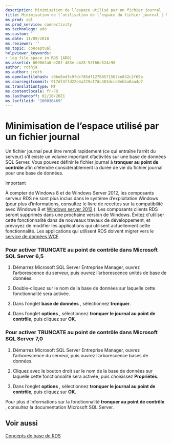```yaml
---
description: Minimisation de l’espace utilisé par un fichier journal
title: Minimisation de l’utilisation de l’espace du fichier journal | Microsoft Docs
ms.prod: sql
ms.prod_service: connectivity
ms.technology: ado
ms.custom: ''
ms.date: 11/09/2018
ms.reviewer: ''
ms.topic: conceptual
helpviewer_keywords:
- log file space in RDS [ADO]
ms.assetid: 669662a0-e20f-483e-ab28-53f66c524c98
author: rothja
ms.author: jroth
ms.openlocfilehash: c0be8adfc9fdcf85df12768571567ce832c2f69a
ms.sourcegitcommit: 917df4ffd22e4a229af7dc481dcce3ebba0aa4d7
ms.translationtype: MT
ms.contentlocale: fr-FR
ms.lasthandoff: 02/10/2021
ms.locfileid: "100036469"
---
```

# <a name="minimizing-log-file-space-usage"></a>Minimisation de l’espace utilisé par un fichier journal
Un fichier journal peut être rempli rapidement (ce qui entraîne l’arrêt du serveur) s’il existe un volume important d’activités sur une base de données SQL Server. Vous pouvez définir le fichier journal à **tronquer au point de contrôle** afin d’étendre considérablement la durée de vie du fichier journal pour une base de données.  
  
> [!IMPORTANT]
>  À compter de Windows 8 et de Windows Server 2012, les composants serveur RDS ne sont plus inclus dans le système d’exploitation Windows (pour plus d’informations, consultez le livre de recettes sur la compatibilité avec Windows 8 et [Windows server 2012](https://www.microsoft.com/download/details.aspx?id=27416) ). Les composants clients RDS seront supprimés dans une prochaine version de Windows. Évitez d'utiliser cette fonctionnalité dans de nouveaux travaux de développement, et prévoyez de modifier les applications qui utilisent actuellement cette fonctionnalité. Les applications qui utilisent RDS doivent migrer vers le [service de données WCF](/dotnet/framework/wcf/).  
  
### <a name="to-enable-truncate-on-checkpoint-in-microsoft-sql-server-65"></a>Pour activer TRUNCATE au point de contrôle dans Microsoft SQL Server 6,5  
  
1.  Démarrez Microsoft SQL Server Entreprise Manager, ouvrez l’arborescence du serveur, puis ouvrez l’arborescence unités de base de données.  
  
2.  Double-cliquez sur le nom de la base de données sur laquelle cette fonctionnalité sera activée.  
  
3.  Dans l’onglet **base de données** , sélectionnez **tronquer**.  
  
4.  Dans l’onglet **options** , sélectionnez **tronquer le journal au point de contrôle**, puis cliquez sur **OK**.  
  
### <a name="to-enable-truncate-on-checkpoint-in-microsoft-sql-server-70"></a>Pour activer TRUNCATE au point de contrôle dans Microsoft SQL Server 7,0  
  
1.  Démarrez Microsoft SQL Server Entreprise Manager, ouvrez l’arborescence du serveur, puis ouvrez l’arborescence bases de données.  
  
2.  Cliquez avec le bouton droit sur le nom de la base de données sur laquelle cette fonctionnalité sera activée, puis choisissez **Propriétés**.  
  
3.  Dans l’onglet **options** , sélectionnez **tronquer le journal au point de contrôle**, puis cliquez sur **OK**.  
  
 Pour plus d’informations sur la fonctionnalité **tronquer au point de contrôle** , consultez la documentation Microsoft SQL Server.  
  
## <a name="see-also"></a>Voir aussi  
 [Concepts de base de RDS](./rds-fundamentals.md)